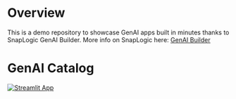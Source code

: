 # Overview
This is a demo repository to showcase GenAI apps built in minutes thanks to SnapLogic GenAI Builder.
More info on SnapLogic here: [GenAI Builder](https://www.snaplogic.com/products/genai-builder)

# GenAI Catalog
[![Streamlit App](https://static.streamlit.io/badges/streamlit_badge_black_white.svg)](https://snaplogic-genai-builder.streamlit.app)
